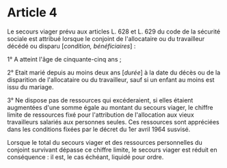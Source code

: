 # Article 4

Le secours viager prévu aux articles L. 628 et L. 629 du code de la sécurité sociale est attribué lorsque le conjoint de l'allocataire ou du travailleur décédé ou disparu [*condition, bénéficiaires*] :

1° A atteint l'âge de cinquante-cinq ans ;

2° Etait marié depuis au moins deux ans [*durée*] à la date du décès ou de la disparition de l'allocataire ou du travailleur, sauf si un enfant au moins est issu du mariage.

3° Ne dispose pas de ressources qui excéderaient, si elles étaient augmentées d'une somme égale au montant du secours viager, le chiffre limite de ressources fixé pour l'attribution de l'allocation aux vieux travailleurs salariés aux personnes seules. Ces ressources sont appréciées dans les conditions fixées par le décret du 1er avril 1964 susvisé.

Lorsque le total du secours viager et des ressources personnelles du conjoint survivant dépasse ce chiffre limite, le secours viager est réduit en conséquence : il est, le cas échéant, liquidé pour ordre.
